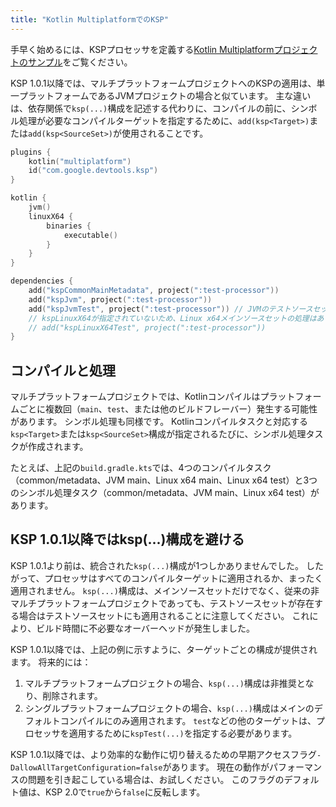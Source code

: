 ```yaml
---
title: "Kotlin MultiplatformでのKSP"
---
```

手早く始めるには、KSPプロセッサを定義する[Kotlin Multiplatformプロジェクトのサンプル](https://github.com/google/ksp/tree/main/examples/multiplatform)をご覧ください。

KSP 1.0.1以降では、マルチプラットフォームプロジェクトへのKSPの適用は、単一プラットフォームであるJVMプロジェクトの場合と似ています。
主な違いは、依存関係で`ksp(...)`構成を記述する代わりに、コンパイルの前に、シンボル処理が必要なコンパイルターゲットを指定するために、`add(ksp<Target>)`または`add(ksp<SourceSet>)`が使用されることです。

```kotlin
plugins {
    kotlin("multiplatform")
    id("com.google.devtools.ksp")
}

kotlin {
    jvm()
    linuxX64 {
        binaries {
            executable()
        }
    }
}

dependencies {
    add("kspCommonMainMetadata", project(":test-processor"))
    add("kspJvm", project(":test-processor"))
    add("kspJvmTest", project(":test-processor")) // JVMのテストソースセットがないため、何も実行しません。
    // kspLinuxX64が指定されていないため、Linux x64メインソースセットの処理はありません。
    // add("kspLinuxX64Test", project(":test-processor"))
}
```

## コンパイルと処理

マルチプラットフォームプロジェクトでは、Kotlinコンパイルはプラットフォームごとに複数回（`main`、`test`、または他のビルドフレーバー）発生する可能性があります。
シンボル処理も同様です。 Kotlinコンパイルタスクと対応する`ksp<Target>`または`ksp<SourceSet>`構成が指定されるたびに、シンボル処理タスクが作成されます。

たとえば、上記の`build.gradle.kts`では、4つのコンパイルタスク（common/metadata、JVM main、Linux x64 main、Linux x64 test）と3つのシンボル処理タスク（common/metadata、JVM main、Linux x64 test）があります。

## KSP 1.0.1以降ではksp(...)構成を避ける

KSP 1.0.1より前は、統合された`ksp(...)`構成が1つしかありませんでした。 したがって、プロセッサはすべてのコンパイルターゲットに適用されるか、まったく適用されません。 `ksp(...)`構成は、メインソースセットだけでなく、従来の非マルチプラットフォームプロジェクトであっても、テストソースセットが存在する場合はテストソースセットにも適用されることに注意してください。 これにより、ビルド時間に不必要なオーバーヘッドが発生しました。

KSP 1.0.1以降では、上記の例に示すように、ターゲットごとの構成が提供されます。 将来的には：
1. マルチプラットフォームプロジェクトの場合、`ksp(...)`構成は非推奨となり、削除されます。
2. シングルプラットフォームプロジェクトの場合、`ksp(...)`構成はメインのデフォルトコンパイルにのみ適用されます。
   `test`などの他のターゲットは、プロセッサを適用するために`kspTest(...)`を指定する必要があります。

KSP 1.0.1以降では、より効率的な動作に切り替えるための早期アクセスフラグ`-DallowAllTargetConfiguration=false`があります。
現在の動作がパフォーマンスの問題を引き起こしている場合は、お試しください。
このフラグのデフォルト値は、KSP 2.0で`true`から`false`に反転します。